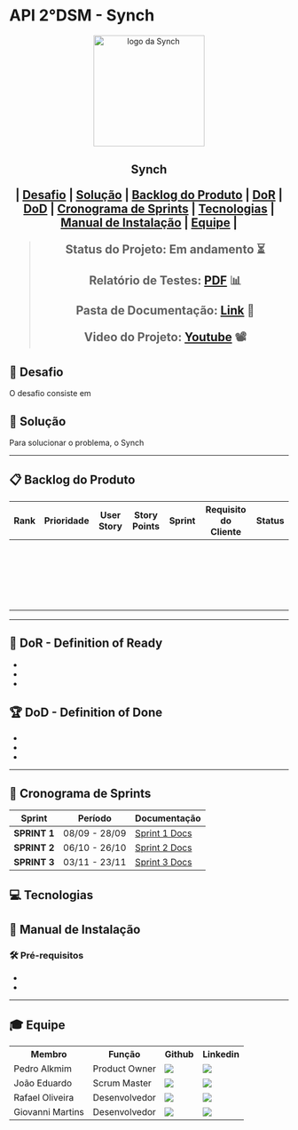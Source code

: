 # **API 2°DSM - Synch**

<p align="center">
      <img src="docs/Img/Logo-Synch.png" alt="logo da Synch" width="200">
      <h2 align="center"> Synch
</p>

<p align="center">
  | <a href ="#desafio"> Desafio</a>  |
  <a href ="#solucao"> Solução</a>  |   
  <a href ="#backlog"> Backlog do Produto</a>  |
  <a href ="#dor">DoR</a>  |
  <a href ="#dod">DoD</a>  |
  <a href ="#sprint"> Cronograma de Sprints</a>  |
  <a href ="#tecnologias">Tecnologias</a> |
  <a href ="#manual">Manual de Instalação</a>  | 
  <a href ="#equipe"> Equipe</a> |
</p>

> Status do Projeto: Em andamento ⏳
>
> Relatório de Testes: [PDF]() 📊
>
> Pasta de Documentação: [Link]() 📄
> 
> Video do Projeto:  [Youtube]() 📽

## 🏅 Desafio <a id="desafio"></a>

O desafio consiste em

## 🏅 Solução <a id="solucao"></a>

Para solucionar o problema, o Synch

---

## 📋 Backlog do Produto <a id="backlog"></a>

| Rank | Prioridade | User Story                                                                                                                                                                                                     | Story Points | Sprint | Requisito do Cliente | Status |
| :--: | :--------: | -------------------------------------------------------------------------------------------------------------------------------------------------------------------------------------------------------------- | :----------: | :----: | :------------------: | :----: |
|    |      |   |            |       |                 |       |
|    |      |   |            |       |                 |       |
|    |      |   |            |       |                 |       |
|    |      |   |            |       |                 |       |
|    |      |   |            |       |                 |       |
|    |      |   |            |       |                 |       |
|    |      |   |            |       |                 |       |
|    |      |   |            |       |                 |       |
|    |      |   |            |       |                 |       |
|    |      |   |            |       |                 |       |
|    |      |   |            |       |                 |       |
|    |      |   |            |       |                 |       |
|    |      |   |            |       |                 |       |
|    |      |   |            |       |                 |       |
|    |      |   |            |       |                 |       |
|    |      |   |            |       |                 |       |
|    |      |   |            |       |                 |       |
|    |      |   |            |       |                 |       |
|    |      |   |            |       |                 |       |
|    |      |   |            |       |                 |       |
|    |      |   |            |       |                 |       |

---

## 🏃‍ DoR - Definition of Ready <a id="dor"></a>

* 
* 
* 

## 🏆 DoD - Definition of Done <a id="dod"></a>

* 
* 
* 

---

## 📅 Cronograma de Sprints <a id="sprint"></a>

| Sprint          |    Período    | Documentação                                     |
| --------------- | :-----------: | ------------------------------------------------ |
|  **SPRINT 1** | 08/09 - 28/09 | [Sprint 1 Docs]() |
|  **SPRINT 2** | 06/10 - 26/10 | [Sprint 2 Docs]() |
|  **SPRINT 3** | 03/11 - 23/11 | [Sprint 3 Docs]() |

## 💻 Tecnologias <a id="tecnologias"></a>

<h4 align="center">
</h4>

## 📖 Manual de Instalação <a id="manual"></a>

### 🛠 Pré-requisitos

- 

- 

---


## 🎓 Equipe <a id="equipe"></a>

<div align="center">
  <table>
    <tr>
      <th>Membro</th>
      <th>Função</th>
      <th>Github</th>
      <th>Linkedin</th>
    </tr>
    <tr>
      <td>Pedro Alkmim</td>
      <td>Product Owner</td>
      <td><a href="https://github.com/PedroAlkmim"><img src="https://img.shields.io/badge/GitHub-100000?style=for-the-badge&logo=github&logoColor=white"></a></td>
      <td><a href="https://www.linkedin.com"><img src="https://img.shields.io/badge/LinkedIn-0077B5?style=for-the-badge&logo=linkedin&logoColor=white"></a></td>
    </tr>
    <tr>
      <td>João Eduardo</td>
      <td>Scrum Master</td>
      <td><a href="https://github.com/joao-ed252"><img src="https://img.shields.io/badge/GitHub-100000?style=for-the-badge&logo=github&logoColor=white"></a></td>
      <td><a href="https://www.linkedin.com"><img src="https://img.shields.io/badge/LinkedIn-0077B5?style=for-the-badge&logo=linkedin&logoColor=white"></a></td>
    </tr>
    <tr>
      <td>Rafael Oliveira</td>
      <td>Desenvolvedor</td>
      <td><a href="https://github.com/PatoJosefo"><img src="https://img.shields.io/badge/GitHub-100000?style=for-the-badge&logo=github&logoColor=white"></a></td>
      <td><a href="https://www.linkedin.com"><img src="https://img.shields.io/badge/LinkedIn-0077B5?style=for-the-badge&logo=linkedin&logoColor=white"></a></td>
    </tr>
    <tr>
      <td>Giovanni Martins</td>
      <td>Desenvolvedor</td>
      <td><a href="https://github.com/Giommn"><img src="https://img.shields.io/badge/GitHub-100000?style=for-the-badge&logo=github&logoColor=white"></a></td>
      <td><a href="https://www.linkedin.com"><img src="https://img.shields.io/badge/LinkedIn-0077B5?style=for-the-badge&logo=linkedin&logoColor=white"></a></td>
    </tr>
  </table>
</div>
